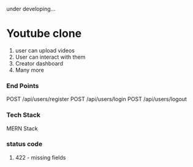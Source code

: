 under developing...

# Youtube clone
1. user can upload videos
2. User can interact with them
3. Creator dashboard
4. Many more

### End Points
POST /api/users/register
POST /api/users/login
POST /api/users/logout

### Tech Stack
MERN Stack

### status code
1. 422 - missing fields